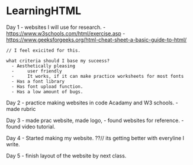 # LearningHTML
Day 1 - websites I will use for research.
    - https://www.w3schools.com/html/exercise.asp
    - https://www.geeksforgeeks.org/html-cheat-sheet-a-basic-guide-to-html/
    
    // I feel exicited for this. 
    
    what criteria should I base my suceess?
      - Aesthetically pleasing
      - 	user friendly 
      - 	It works, if it can make practice worksheets for most fonts
      - Has a font library 
      - Has font upload function.
      - Has a low amount of bugs.
      
      
Day 2 - practice making websites in code Acadamy and W3 schools.
       - made rubric 
       
Day 3 - made prac website, made logo, 
        - found websites for reference.
        - found video tutorial. 
        
Day 4 - Started making my website.
         ??// its getting better with everyline I write.
         
Day 5 - finish layout of the website by next class.

